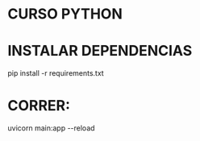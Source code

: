 # CURSO PYTHON
# INSTALAR DEPENDENCIAS
 pip install -r requirements.txt
# CORRER:
uvicorn main:app --reload